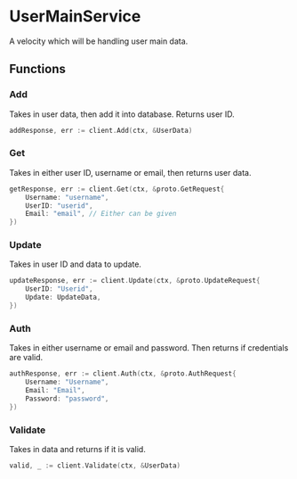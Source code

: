 # UserMainService

A velocity which will be handling user main data.

## Functions

### Add

Takes in user data, then add it into database. Returns user ID.

```go
addResponse, err := client.Add(ctx, &UserData)
```

### Get

Takes in either user ID, username or email, then returns user data.

```go
getResponse, err := client.Get(ctx, &proto.GetRequest{
    Username: "username",
    UserID: "userid",
    Email: "email", // Either can be given
})
```

### Update

Takes in user ID and data to update.

```go
updateResponse, err := client.Update(ctx, &proto.UpdateRequest{
    UserID: "Userid",
    Update: UpdateData,
})
```

### Auth

Takes in either username or email and password. Then returns if credentials are valid.

```go
authResponse, err := client.Auth(ctx, &proto.AuthRequest{
    Username: "Username",
    Email: "Email",
    Password: "password",
})
```

### Validate

Takes in data and returns if it is valid.

```go
valid, _ := client.Validate(ctx, &UserData)
```
